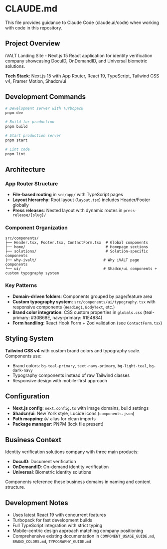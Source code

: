 # CLAUDE.md

This file provides guidance to Claude Code (claude.ai/code) when working with code in this repository.

## Project Overview

iVALT Landing Site - Next.js 15 React application for identity verification company showcasing DocuID, OnDemandID, and Universal biometric solutions.

**Tech Stack**: Next.js 15 with App Router, React 19, TypeScript, Tailwind CSS v4, Framer Motion, Shadcn/ui

## Development Commands

```bash
# Development server with Turbopack
pnpm dev

# Build for production
pnpm build

# Start production server
pnpm start

# Lint code
pnpm lint
```

## Architecture

### App Router Structure
- **File-based routing** in `src/app/` with TypeScript pages
- **Layout hierarchy**: Root layout (`layout.tsx`) includes Header/Footer globally
- **Press releases**: Nested layout with dynamic routes in `press-release/[slug]/`

### Component Organization
```
src/components/
├── Header.tsx, Footer.tsx, ContactForm.tsx  # Global components
├── home/                                    # Homepage sections
├── solutions/                               # Solution-specific components  
├── why-ivalt/                              # Why iVALT page components
└── ui/                                     # Shadcn/ui components + custom typography system
```

### Key Patterns
- **Domain-driven folders**: Components grouped by page/feature area
- **Custom typography system**: `src/components/ui/typography.tsx` with responsive components (`Heading1`, `BodyText`, etc.)
- **Brand color integration**: CSS custom properties in `globals.css` (teal-primary: #30B68E, navy-primary: #1E4884)
- **Form handling**: React Hook Form + Zod validation (see `ContactForm.tsx`)

## Styling System

**Tailwind CSS v4** with custom brand colors and typography scale. Components use:
- Brand colors: `bg-teal-primary`, `text-navy-primary`, `bg-light-teal`, `bg-dark-navy`
- Typography components instead of raw Tailwind classes
- Responsive design with mobile-first approach

## Configuration

- **Next.js config**: `next.config.ts` with image domains, build settings
- **Shadcn/ui**: New York style, Lucide icons (`components.json`)
- **Path mapping**: `@/` alias for clean imports
- **Package manager**: PNPM (lock file present)

## Business Context

Identity verification solutions company with three main products:
- **DocuID**: Document verification
- **OnDemandID**: On-demand identity verification  
- **Universal**: Biometric identity solutions

Components reference these business domains in naming and content structure.

## Development Notes

- Uses latest React 19 with concurrent features
- Turbopack for fast development builds
- Full TypeScript integration with strict typing
- Mobile-centric design approach matching company positioning
- Comprehensive existing documentation in `COMPONENT_USAGE_GUIDE.md`, `BRAND_COLORS.md`, `TYPOGRAPHY_GUIDE.md`